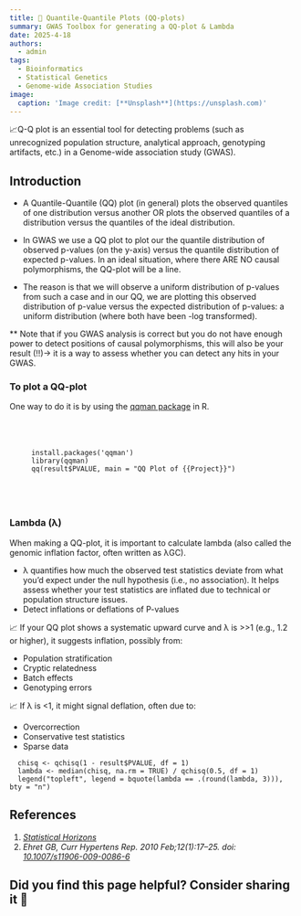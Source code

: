 ```yaml
---
title: 🧰 Quantile-Quantile Plots (QQ-plots)
summary: GWAS Toolbox for generating a QQ-plot & Lambda
date: 2025-4-18
authors:
  - admin
tags:
  - Bioinformatics
  - Statistical Genetics
  - Genome-wide Association Studies
image:
  caption: 'Image credit: [**Unsplash**](https://unsplash.com)'
---
```


📈Q-Q plot is an essential tool for detecting problems (such as unrecognized population structure, analytical approach, genotyping artifacts, etc.) in a Genome-wide association study (GWAS). 

## Introduction

* A Quantile-Quantile (QQ) plot (in general) plots the observed quantiles of one distribution versus another OR plots the observed quantiles of a distribution versus the quantiles of the ideal distribution.

* In GWAS we use a QQ plot to plot our the quantile distribution of observed p-values (on the y-axis) versus the quantile distribution of expected p-values. In an ideal situation, where there ARE NO causal polymorphisms, the QQ-plot will be a line. 

* The reason is that we will observe a uniform distribution of p-values from such a case and in our QQ, we are plotting this observed distribution of p-value versus the expected distribution of p-values: a uniform distribution (where both have been -log transformed).

** Note that if you GWAS analysis is correct but you do not have enough power to detect positions of causal polymorphisms, this will also be your result (!!)-> it is a way to assess whether you can detect any hits in your GWAS.

### To plot a QQ-plot

One way to do it is by using the [qqman package](https://cran.r-project.org/web/packages/qqman/vignettes/qqman.html) in R. 

<div class="highlight" style="padding: 1.5rem;">
<pre class="chroma">
<code>
  install.packages('qqman')
  library(qqman)
  qq(result$PVALUE, main = "QQ Plot of {{Project}}")  
</code>
</pre>
</div>

### Lambda (λ)
When making a QQ-plot, it is important to calculate lambda (also called the genomic inflation factor, often written as λGC).

* λ quantifies how much the observed test statistics deviate from what you’d expect under the null hypothesis (i.e., no association). It helps assess whether your test statistics are inflated due to technical or population structure issues.
* Detect inflations or deflations of P-values

📈 If your QQ plot shows a systematic upward curve and λ is >>1 (e.g., 1.2 or higher), it suggests inflation, possibly from:
* Population stratification
* Cryptic relatedness
* Batch effects
* Genotyping errors

📈 If λ is <1, it might signal deflation, often due to:
* Overcorrection
* Conservative test statistics
* Sparse data

```markmap {height="200px"}
  chisq <- qchisq(1 - result$PVALUE, df = 1)
  lambda <- median(chisq, na.rm = TRUE) / qchisq(0.5, df = 1)
  legend("topleft", legend = bquote(lambda == .(round(lambda, 3))), bty = "n")
```


## References
1. _[Statistical Horizons](https://statisticalhorizons.com/wp-content/uploads/2022/04/SG-Sample-Materials-1.pdf)_
2. _Ehret GB, Curr Hypertens Rep. 2010 Feb;12(1):17–25. doi: [10.1007/s11906-009-0086-6](https://pmc.ncbi.nlm.nih.gov/articles/PMC2865585/)_

## Did you find this page helpful? Consider sharing it 🙌
